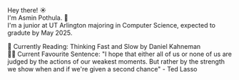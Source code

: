 Hey there! ☀    
I'm Asmin Pothula. 🌻   
I'm a junior at UT Arlington majoring in Computer Science, expected to gradute by May 2025.    

📖 Currently Reading: Thinking Fast and Slow by Daniel Kahneman    
🧚‍♀️ Current Favourite Sentence: "I hope that either all of us or none of us are judged by the actions of our weakest moments. But rather by the strength we show when and if we're given     a second chance" - Ted Lasso

<!--
**AsminPothula/AsminPothula** is a ✨ _special_ ✨ repository because its `README.md` (this file) appears on your GitHub profile.

Here are some ideas to get you started:

- 🔭 I’m currently working on ...
- 🌱 I’m currently learning ...
- 👯 I’m looking to collaborate on ...
- 🤔 I’m looking for help with ...
- 💬 Ask me about ...
- 📫 How to reach me: ...
- 😄 Pronouns: ...
- ⚡ Fun fact: ...
-->
